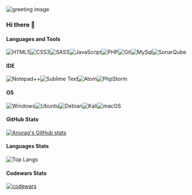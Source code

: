 <img src='https://kartinki.pics/uploads/posts/2021-07/1625506910_18-kartinkin-com-p-fon-dlya-programmista-krasivie-foni-20.jpg' alt='greeting image'>

### Hi there 👋

#### Languages and Tools

![HTML5](https://img.shields.io/badge/-HTML5-2C1F2D?style=for-the-badge&logo=HTML5)![CSS3](https://img.shields.io/badge/-CSS3-2C1F2D?style=for-the-badge&logo=CSS3)![SASS](https://img.shields.io/badge/-SASS-2C1F2D?style=for-the-badge&logo=SASS)![JavaScript](https://img.shields.io/badge/-JavaScript-2C1F2D?style=for-the-badge&logo=JavaScript)![PHP](https://img.shields.io/badge/-PHP-2C1F2D?style=for-the-badge&logo=PHP)![Git](https://img.shields.io/badge/-Git-2C1F2D?style=for-the-badge&logo=Git)![MySql](https://img.shields.io/badge/-MySql-2C1F2D?style=for-the-badge&logo=MySql)![SonarQube](https://img.shields.io/badge/Sonarqube-5190cf?style=for-the-badge&logo=sonarqube&logoColor=white)

#### IDE

![Notepad++](https://img.shields.io/badge/Notepad++-90E59A.svg?style=for-the-badge&logo=notepad%2b%2b&logoColor=black)![Sublime Text](https://img.shields.io/badge/sublime_text-%23575757.svg?style=for-the-badge&logo=sublime-text&logoColor=important)![Atom](https://img.shields.io/badge/Atom-%2366595C.svg?style=for-the-badge&logo=atom&logoColor=white)![PhpStorm](http://img.shields.io/badge/-PHPStorm-181717?style=for-the-badge&logo=phpstorm&logoColor=white)

#### OS

![Windows](https://img.shields.io/badge/Windows-0078D6?style=for-the-badge&logo=windows&logoColor=white)![Ubuntu](https://img.shields.io/badge/Ubuntu-E95420?style=for-the-badge&logo=ubuntu&logoColor=white)![Debian](https://img.shields.io/badge/Debian-D70A53?style=for-the-badge&logo=debian&logoColor=white)![Kali](https://img.shields.io/badge/Kali-268BEE?style=for-the-badge&logo=kalilinux&logoColor=white)![macOS](https://img.shields.io/badge/mac%20os-000000?style=for-the-badge&logo=macos&logoColor=F0F0F0)

#### GitHub Stats

[![Anurag's GitHub stats](https://github-readme-stats.vercel.app/api?username=NikolaiProgramist)](https://github.com/anuraghazra/github-readme-stats&show_icons=true&theme=dark)

#### Languages Stats

![Top Langs](https://github-readme-stats.vercel.app/api/top-langs/?username=NikolaiProgramist
)

#### Codewars Stats

[![codewars](https://www.codewars.com/users/Nikolai_PRO_1/badges/large)](https://www.codewars.com/users/Nikolai_PRO_1)
